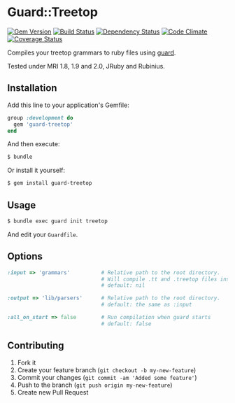 # Guard::Treetop

[![Gem Version][badge-fury-badge]][badge-fury-site]
[![Build Status][travis-badge]][travis-site]
[![Dependency Status][gemnasium-badge]][gemnasium-site]
[![Code Climate][cc-badge]][cc-site]
[![Coverage Status][coveralls-badge]][coveralls-site]

Compiles your treetop grammars to ruby files using [guard][guard].

Tested under MRI 1.8, 1.9 and 2.0, JRuby and Rubinius.

## Installation

Add this line to your application's Gemfile:

```ruby
group :development do
  gem 'guard-treetop'
end
```

And then execute:

```bash
$ bundle
```

Or install it yourself:

```bash
$ gem install guard-treetop
```

## Usage

```bash
$ bundle exec guard init treetop
```

And edit your `Guardfile`.

## Options

```ruby
:input => 'grammars'          # Relative path to the root directory.
                              # Will compile .tt and .treetop files inside
                              # default: nil

:output => 'lib/parsers'      # Relative path to the root directory.
                              # default: the same as :input

:all_on_start => false        # Run compilation when guard starts
                              # default: false
```

## Contributing

1. Fork it
2. Create your feature branch (`git checkout -b my-new-feature`)
3. Commit your changes (`git commit -am 'Added some feature'`)
4. Push to the branch (`git push origin my-new-feature`)
5. Create new Pull Request

[badge-fury-badge]: https://badge.fury.io/rb/guard-treetop.png
[badge-fury-site]: http://badge.fury.io/rb/guard-treetop
[cc-badge]: https://codeclimate.com/github/rizzatti/guard-treetop.png
[cc-site]: https://codeclimate.com/github/rizzatti/guard-treetop
[coveralls-badge]: https://coveralls.io/repos/rizzatti/guard-treetop/badge.png?branch=master
[coveralls-site]: https://coveralls.io/r/rizzatti/guard-treetop
[gemnasium-badge]: https://gemnasium.com/rizzatti/guard-treetop.png
[gemnasium-site]: https://gemnasium.com/rizzatti/guard-treetop
[guard]: https://github.com/guard/guard
[travis-badge]: https://travis-ci.org/rizzatti/guard-treetop.png
[travis-site]: https://travis-ci.org/rizzatti/guard-treetop
